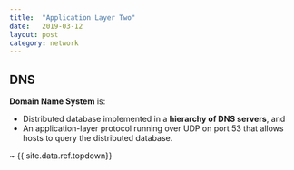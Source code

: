 ```yaml
---
title:  "Application Layer Two"
date:   2019-03-12
layout: post
category: network
---
```

## DNS

**Domain Name System** is:
  * Distributed database implemented in a **hierarchy of DNS servers**, and 
  * An application-layer protocol running over UDP on port 53 that allows hosts to query the distributed database. 

~ {{ site.data.ref.topdown}}

<TBD>